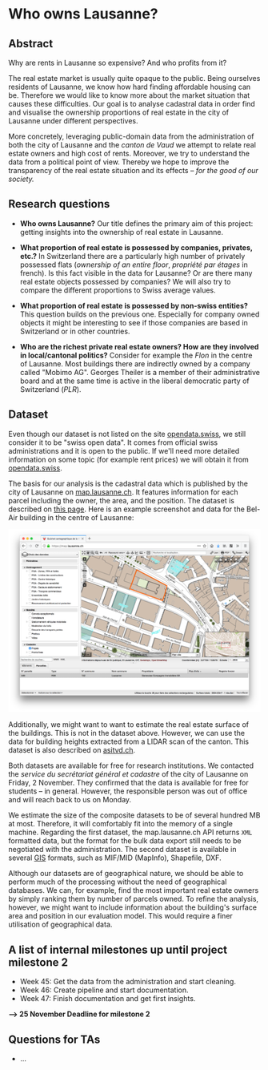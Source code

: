 # Who owns Lausanne?

## Abstract
Why are rents in Lausanne so expensive? And who profits from it?

The real estate market is usually quite opaque to the public.
Being ourselves residents of Lausanne, we know how hard finding affordable housing can be. Therefore we would like to know more about the market situation that causes these difficulties.
Our goal is to analyse cadastral data in order find and visualise the ownership proportions of real estate in the city of Lausanne under different perspectives.

More concretely, leveraging public-domain data from the administration of both the city of Lausanne and the _canton de Vaud_ we attempt to relate real estate owners and high cost of rents. Moreover, we try to understand the data from a political point of view. Thereby we hope to improve the transparency of the real estate situation and its effects – _for the good of our society._



## Research questions
 - **Who owns Lausanne?**
  Our title defines the primary aim of this project: getting insights into the ownership of real estate in Lausanne.

 - **What proportion of real estate is possessed by companies,    privates, etc.?**
  In Switzerland there are a particularly high number of privately possessed flats (_ownership of an entire floor_,
  _propriété par étages_ in french). Is this fact visible in the data for Lausanne?
  Or are there many real estate objects possessed by companies?
  We will also try to compare the different proportions to Swiss average values.

 - **What proportion of real estate is possessed by non-swiss entities?**
  This question builds on the previous one. Especially for company owned objects it might be interesting to see if those companies are based in Switzerland or in other countries.

 - **Who are the richest private real estate owners? How are they involved in local/cantonal politics?**
  Consider for example the _Flon_ in the centre of Lausanne. Most buildings there are indirectly owned by a company called "Mobimo AG". Georges Theiler is a member of their administrative board and at the same time is active in the liberal democratic party of Switzerland (_PLR_).

## Dataset
Even though our dataset is not listed on the site [opendata.swiss](https://opendata.swiss), we still consider it to be "swiss open data". It comes from official swiss administrations and it is open to the public. If we'll need more detailed information on some topic (for example rent prices) we will obtain it from [opendata.swiss](https://opendata.swiss).

The basis for our analysis is the cadastral data which is published by the city of Lausanne on [map.lausanne.ch](map.lausanne.ch).
It features information for each parcel including the owner, the area, and the position. The dataset is described on [this page](https://www.asitvd.ch/chercher/catalogue.html?view=sheet&guid=486&catalog=main&type=complete&preview=search_list).
Here is an example screenshot and data for the Bel-Air building in the centre of Lausanne:

![Bel-Air](belair.png)

Additionally, we might want to want to estimate the real estate surface of the buildings. This is not in the dataset above. However, we can use the data for building heights extracted from a LIDAR scan of the canton. This dataset is also described on [asitvd.ch](https://www.asitvd.ch/chercher/catalogue.html?view=sheet&guid=553&catalog=main&type=complete&preview=search_list).

Both datasets are available for free for research institutions.
We contacted the _service du secrétariat général et cadastre_ of the city of Lausanne on Friday, 2 November.
They confirmed that the data is available for free for students – in general. However, the responsible person was out of office and will reach back to us on Monday.

We estimate the size of the composite datasets to be of several hundred MB at most.
Therefore, it will comfortably fit into the memory of a single machine.
Regarding the first dataset, the map.lausanne.ch API returns `XML` formatted data, but the format for the bulk data export still needs to be negotiated with the administration.
The second dataset is available in several [GIS](https://en.wikipedia.org/wiki/Geographic_information_system) formats, such as MIF/MID (MapInfo), Shapefile, DXF.

Although our datasets are of geographical nature, we should be able to perform much of the processing without the need of geographical databases.
We can, for example, find the most important real estate owners by simply ranking them by number of parcels owned.
To refine the analysis, however, we might want to include information about the building's surface area and position in our evaluation model. This would require a finer utilisation of geographical data.

## A list of internal milestones up until project milestone 2
 - Week 45: Get the data from the administration and start cleaning.
 - Week 46: Create pipeline and start documentation.
 - Week 47: Finish documentation and get first insights.

**--> 25 November Deadline for milestone 2**


## Questions for TAs
 - ...
